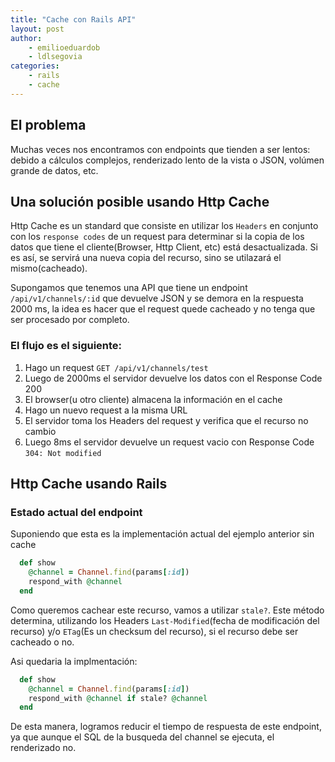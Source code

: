 ```yaml
---
title: "Cache con Rails API"
layout: post
author:
    - emilioeduardob
    - ldlsegovia
categories:
    - rails
    - cache
---
```


## El problema

Muchas veces nos encontramos con endpoints que tienden a ser lentos: debido a cálculos complejos, renderizado
lento de la vista o JSON, volúmen grande de datos, etc.

## Una solución posible usando Http Cache

Http Cache es un standard que consiste en utilizar los `Headers` en conjunto con los `response codes` de un request
para determinar si la copia de los datos que tiene el cliente(Browser, Http Client, etc) está desactualizada. Si
es así, se servirá una nueva copia del recurso, sino se utilazará el mismo(cacheado).

Supongamos que tenemos una API que tiene un endpoint `/api/v1/channels/:id` que devuelve JSON y se demora en la
respuesta 2000 ms, la idea es hacer que el request quede cacheado y no tenga que ser procesado por completo.

### El flujo es el siguiente:

1. Hago un request `GET /api/v1/channels/test`
2. Luego de 2000ms el servidor devuelve los datos con el Response Code 200
3. El browser(u otro cliente) almacena la información en el cache
4. Hago un nuevo request a la misma URL
5. El servidor toma los Headers del request y verifica que el recurso no cambio
6. Luego 8ms el servidor devuelve un request vacio con Response Code `304: Not modified`

## Http Cache usando Rails

### Estado actual del endpoint

Suponiendo que esta es la implementación actual del ejemplo anterior sin cache

```ruby
  def show
    @channel = Channel.find(params[:id])
    respond_with @channel
  end
```

Como queremos cachear este recurso, vamos a utilizar `stale?`. Este método determina, utilizando los Headers
`Last-Modified`(fecha de modificación del recurso) y/o `ETag`(Es un checksum del recurso), si el recurso debe
ser cacheado o no.

Asi quedaria la implmentación:

```ruby
  def show
    @channel = Channel.find(params[:id])
    respond_with @channel if stale? @channel
  end
```

De esta manera, logramos reducir el tiempo de respuesta de este endpoint, ya que aunque el SQL de la busqueda
del channel se ejecuta, el renderizado no.




[angularjs-styleguide]: https://github.com/johnpapa/angularjs-styleguide
